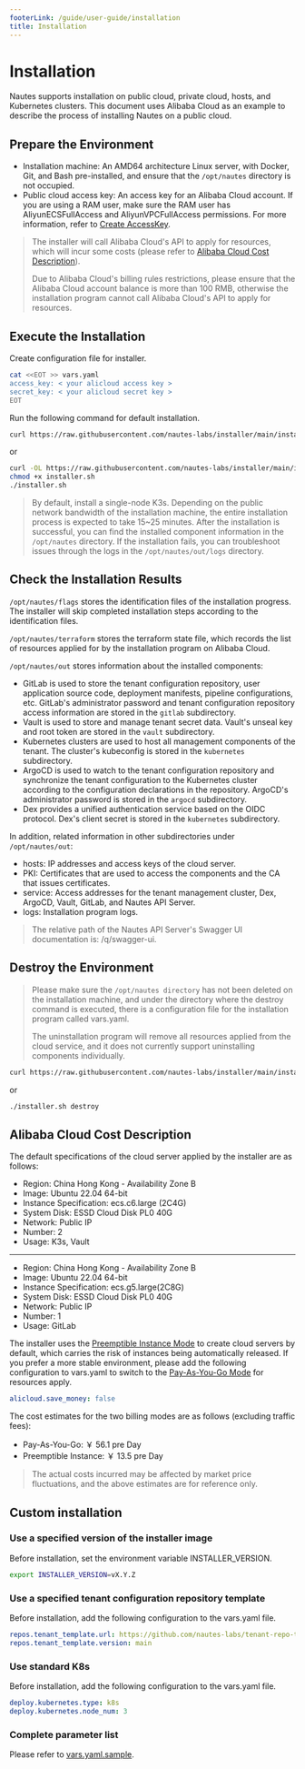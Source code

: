 ```yaml
---
footerLink: /guide/user-guide/installation
title: Installation
---
```

# Installation

Nautes supports installation on public cloud, private cloud, hosts, and Kubernetes clusters. This document uses Alibaba Cloud as an example to describe the process of installing Nautes on a public cloud.

## Prepare the Environment

- Installation machine: An AMD64 architecture Linux server, with Docker, Git, and Bash pre-installed, and ensure that the `/opt/nautes` directory is not occupied.
- Public cloud access key: An access key for an Alibaba Cloud account. If you are using a RAM user, make sure the RAM user has AliyunECSFullAccess and AliyunVPCFullAccess permissions. For more information, refer to [Create AccessKey](https://help.aliyun.com/document_detail/116401.html).

> The installer will call Alibaba Cloud's API to apply for resources, which will incur some costs (please refer to [Alibaba Cloud Cost Description](#alibaba-cloud-cost-description)).
>
> Due to Alibaba Cloud's billing rules restrictions, please ensure that the Alibaba Cloud account balance is more than 100 RMB, otherwise the installation program cannot call Alibaba Cloud's API to apply for resources.

## Execute the Installation

Create configuration file for installer.

```bash
cat <<EOT >> vars.yaml
access_key: < your alicloud access key >
secret_key: < your alicloud secret key >
EOT
```

Run the following command for default installation.

```bash
curl https://raw.githubusercontent.com/nautes-labs/installer/main/installer.sh | bash -
```

or

```bash
curl -OL https://raw.githubusercontent.com/nautes-labs/installer/main/installer.sh
chmod +x installer.sh
./installer.sh
```

> By default, install a single-node K3s. Depending on the public network bandwidth of the installation machine, the entire installation process is expected to take 15~25 minutes. After the installation is successful, you can find the installed component information in the `/opt/nautes` directory. If the installation fails, you can troubleshoot issues through the logs in the `/opt/nautes/out/logs` directory.

## Check the Installation Results

`/opt/nautes/flags` stores the identification files of the installation progress. The installer will skip completed installation steps according to the identification files.

`/opt/nautes/terraform` stores the terraform state file, which records the list of resources applied for by the installation program on Alibaba Cloud.

`/opt/nautes/out` stores information about the installed components:

- GitLab is used to store the tenant configuration repository, user application source code, deployment manifests, pipeline configurations, etc. GitLab's administrator password and tenant configuration repository access information are stored in the `gitlab` subdirectory.
- Vault is used to store and manage tenant secret data. Vault's unseal key and root token are stored in the `vault` subdirectory.
- Kubernetes clusters are used to host all management components of the tenant. The cluster's kubeconfig is stored in the `kubernetes` subdirectory.
- ArgoCD is used to watch to the tenant configuration repository and synchronize the tenant configuration to the Kubernetes cluster according to the configuration declarations in the repository. ArgoCD's administrator password is stored in the `argocd` subdirectory.
- Dex provides a unified authentication service based on the OIDC protocol. Dex's client secret is stored in the `kubernetes` subdirectory.

In addition, related information in other subdirectories under `/opt/nautes/out`:

- hosts: IP addresses and access keys of the cloud server.
- PKI: Certificates that are used to access the components and the CA that issues certificates.
- service: Access addresses for the tenant management cluster, Dex, ArgoCD, Vault, GitLab, and Nautes API Server.
- logs: Installation program logs.

> The relative path of the Nautes API Server's Swagger UI documentation is: /q/swagger-ui.

## Destroy the Environment

> Please make sure the `/opt/nautes directory` has not been deleted on the installation machine, and under the directory where the destroy command is executed, there is a configuration file for the installation program called vars.yaml.
>
> The uninstallation program will remove all resources applied from the cloud service, and it does not currently support uninstalling components individually.

```bash
curl https://raw.githubusercontent.com/nautes-labs/installer/main/installer.sh | bash -s destroy
```

or

```bash
./installer.sh destroy
```

## Alibaba Cloud Cost Description

The default specifications of the cloud server applied by the installer are as follows:

- Region: China Hong Kong - Availability Zone B
- Image: Ubuntu 22.04 64-bit
- Instance Specification: ecs.c6.large (2C4G)
- System Disk: ESSD Cloud Disk PL0 40G
- Network: Public IP
- Number: 2
- Usage: K3s, Vault

---

- Region: China Hong Kong - Availability Zone B
- Image: Ubuntu 22.04 64-bit
- Instance Specification: ecs.g5.large(2C8G)
- System Disk: ESSD Cloud Disk PL0 40G
- Network: Public IP
- Number: 1
- Usage: GitLab

The installer uses the [Preemptible Instance Mode](https://help.aliyun.com/document_detail/52088.html?spm=5176.ecsbuyv3.0.0.2a2736756P0dh1) to create cloud servers by default, which carries the risk of instances being automatically released. If you prefer a more stable environment, please add the following configuration to vars.yaml to switch to the [Pay-As-You-Go Mode](https://help.aliyun.com/document_detail/40653.html?spm=5176.ecsbuyv3.0.0.2a2736756P0dh1) for resources apply.

```yaml
alicloud.save_money: false
```

The cost estimates for the two billing modes are as follows (excluding traffic fees):

- Pay-As-You-Go: ￥ 56.1 pre Day
- Preemptible Instance: ￥ 13.5 pre Day

> The actual costs incurred may be affected by market price fluctuations, and the above estimates are for reference only.

## Custom installation

### Use a specified version of the installer image

Before installation, set the environment variable INSTALLER_VERSION.

```bash
export INSTALLER_VERSION=vX.Y.Z
```

### Use a specified tenant configuration repository template

Before installation, add the following configuration to the vars.yaml file.

```yaml
repos.tenant_template.url: https://github.com/nautes-labs/tenant-repo-template.git
repos.tenant_template.version: main
```

### Use standard K8s

Before installation, add the following configuration to the vars.yaml file.

```yaml
deploy.kubernetes.type: k8s
deploy.kubernetes.node_num: 3
```

### Complete parameter list

Please refer to [vars.yaml.sample](https://github.com/nautes-labs/installer/blob/main/vars.yaml.sample).
